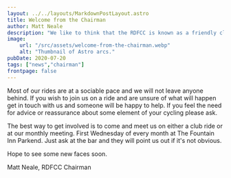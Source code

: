 ```yaml
---
layout: ../../layouts/MarkdownPostLayout.astro
title: Welcome from the Chairman
author: Matt Neale
description: "We like to think that the RDFCC is known as a friendly club and we are always pleased to see new faces. Our rides and events are publicised on the club website and our Facebook page where anyone is welcome to ask questions. You don't need to be a club member to join the page."
image:
    url: "/src/assets/welcome-from-the-chairman.webp"
    alt: "Thumbnail of Astro arcs."
pubDate: 2020-07-20
tags: ["news","chairman"]
frontpage: false
---
```

Most of our rides are at a sociable pace and we will not leave anyone behind. If you wish to join us on a ride and are unsure of what will happen get in touch with us and someone will be happy to help. If you feel the need for advice or reassurance about some element of your cycling please ask.

The best way to get involved is to come and meet us on either a club ride or at our monthly meeting. First Wednesday of every month at The Fountain Inn Parkend. Just ask at the bar and they will point us out if it's not obvious.

Hope to see some new faces soon.

Matt Neale, RDFCC Chairman